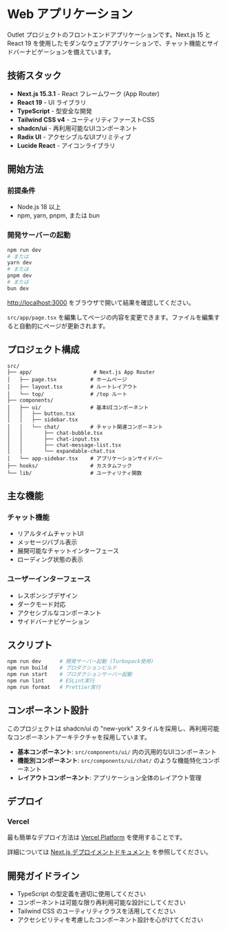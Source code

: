 # Web アプリケーション

Outlet プロジェクトのフロントエンドアプリケーションです。Next.js 15 と React 19 を使用したモダンなウェブアプリケーションで、チャット機能とサイドバーナビゲーションを備えています。

## 技術スタック

- **Next.js 15.3.1** - React フレームワーク (App Router)
- **React 19** - UI ライブラリ
- **TypeScript** - 型安全な開発
- **Tailwind CSS v4** - ユーティリティファーストCSS
- **shadcn/ui** - 再利用可能なUIコンポーネント
- **Radix UI** - アクセシブルなUIプリミティブ
- **Lucide React** - アイコンライブラリ

## 開始方法

### 前提条件

- Node.js 18 以上
- npm, yarn, pnpm, または bun

### 開発サーバーの起動

```bash
npm run dev
# または
yarn dev
# または
pnpm dev
# または
bun dev
```

[http://localhost:3000](http://localhost:3000) をブラウザで開いて結果を確認してください。

`src/app/page.tsx` を編集してページの内容を変更できます。ファイルを編集すると自動的にページが更新されます。

## プロジェクト構成

```
src/
├── app/                    # Next.js App Router
│   ├── page.tsx           # ホームページ
│   ├── layout.tsx         # ルートレイアウト
│   └── top/               # /top ルート
├── components/
│   ├── ui/                # 基本UIコンポーネント
│   │   ├── button.tsx
│   │   ├── sidebar.tsx
│   │   └── chat/          # チャット関連コンポーネント
│   │       ├── chat-bubble.tsx
│   │       ├── chat-input.tsx
│   │       ├── chat-message-list.tsx
│   │       └── expandable-chat.tsx
│   └── app-sidebar.tsx    # アプリケーションサイドバー
├── hooks/                 # カスタムフック
└── lib/                   # ユーティリティ関数
```

## 主な機能

### チャット機能
- リアルタイムチャットUI
- メッセージバブル表示
- 展開可能なチャットインターフェース
- ローディング状態の表示

### ユーザーインターフェース
- レスポンシブデザイン
- ダークモード対応
- アクセシブルなコンポーネント
- サイドバーナビゲーション

## スクリプト

```bash
npm run dev      # 開発サーバー起動 (Turbopack使用)
npm run build    # プロダクションビルド
npm run start    # プロダクションサーバー起動
npm run lint     # ESLint実行
npm run format   # Prettier実行
```

## コンポーネント設計

このプロジェクトは shadcn/ui の "new-york" スタイルを採用し、再利用可能なコンポーネントアーキテクチャを採用しています。

- **基本コンポーネント**: `src/components/ui/` 内の汎用的なUIコンポーネント
- **機能別コンポーネント**: `src/components/ui/chat/` のような機能特化コンポーネント
- **レイアウトコンポーネント**: アプリケーション全体のレイアウト管理

## デプロイ

### Vercel

最も簡単なデプロイ方法は [Vercel Platform](https://vercel.com/new) を使用することです。

詳細については [Next.js デプロイメントドキュメント](https://nextjs.org/docs/app/building-your-application/deploying) を参照してください。

## 開発ガイドライン

- TypeScript の型定義を適切に使用してください
- コンポーネントは可能な限り再利用可能な設計にしてください
- Tailwind CSS のユーティリティクラスを活用してください
- アクセシビリティを考慮したコンポーネント設計を心がけてください
